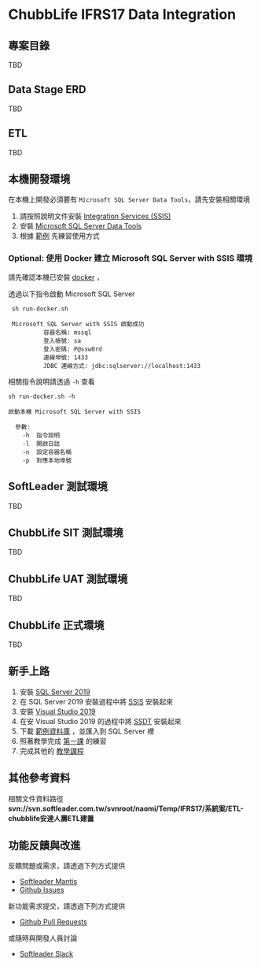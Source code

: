 # ChubbLife IFRS17 Data Integration

## 專案目錄

TBD

## Data Stage ERD

TBD

## ETL

TBD

## 本機開發環境

在本機上開發必須要有 `Microsoft SQL Server Data Tools`，請先安裝相關環境

1. 請按照說明文件安裝 [Integration Services (SSIS)](https://docs.microsoft.com/zh-tw/sql/integration-services/install-windows/install-integration-services?view=sql-server-ver15)
2. 安裝 [Microsoft SQL Server Data Tools](https://docs.microsoft.com/zh-tw/sql/ssdt/download-sql-server-data-tools-ssdt?view=sql-server-ver15)
3. 根據 [範例](https://docs.microsoft.com/zh-tw/sql/integration-services/lesson-1-create-a-project-and-basic-package-with-ssis?view=sql-server-ver15)
先練習使用方式

### Optional: 使用 Docker 建立 Microsoft SQL Server with SSIS 環境

請先確認本機已安裝 [docker](https://docs.docker.com/get-docker) ，

透過以下指令啟動 Microsoft SQL Server

```shell
 sh run-docker.sh
 
 Microsoft SQL Server with SSIS 啟動成功
          容器名稱: mssql
          登入帳號: sa
          登入密碼: P@ssw0rd
          連線埠號: 1433
          JDBC 連線方式: jdbc:sqlserver://localhost:1433
```

相關指令說明請透過 `-h` 查看

```shell
sh run-docker.sh -h

啟動本機 Microsoft SQL Server with SSIS

  參數:
    -h  指令說明
    -l  開啟日誌
    -n  設定容器名稱
    -p  對應本地埠號
```

## SoftLeader 測試環境

TBD

## ChubbLife SIT 測試環境

TBD

## ChubbLife UAT 測試環境

TBD

## ChubbLife 正式環境

TBD

## 新手上路

1. 安裝 [SQL Server 2019](https://www.microsoft.com/zh-tw/sql-server/sql-server-downloads?rtc=1)
2. 在 SQL Server 2019 安裝過程中將 [SSIS](https://docs.microsoft.com/zh-tw/sql/integration-services/install-windows/install-integration-services?view=sql-server-ver15) 安裝起來
3. 安裝 [Visual Studio 2019](https://visualstudio.microsoft.com/downloads/)
4. 在安 Visual Studio 2019 的過程中將 [SSDT](https://docs.microsoft.com/zh-tw/sql/ssdt/download-sql-server-data-tools-ssdt?view=sql-server-ver15) 安裝起來
5. 下載 [範例資料庫](https://docs.microsoft.com/zh-tw/sql/samples/adventureworks-install-configure?view=sql-server-ver15&tabs=ssms) ，並匯入到 SQL Server 裡
6. 照著教學完成 [第一課](https://docs.microsoft.com/zh-tw/sql/integration-services/lesson-1-create-a-project-and-basic-package-with-ssis?view=sql-server-ver15) 的練習
7. 完成其他的 [教學課程](https://docs.microsoft.com/zh-tw/sql/integration-services/integration-services-tutorials?view=sql-server-ver15)

## 其他參考資料

相關文件資料路徑 **svn://svn.softleader.com.tw/svnroot/naomi/Temp/IFRS17/系統案/ETL-chubblife安達人壽ETL建置**


## 功能反饋與改進

反饋問題或需求，請透過下列方式提供
- [Softleader Mantis](https://service.softleader.com.tw/slmantis)
- [Github Issues](https://github.com/softleader/chubblife-ifrs17/issues)

新功能需求提交，請透過下列方式提供
- [Github Pull Requests](https://github.com/softleader/chubblife-ifrs17/pulls)

或隨時與開發人員討論
- [Softleader Slack](https://softleader.slack.com)